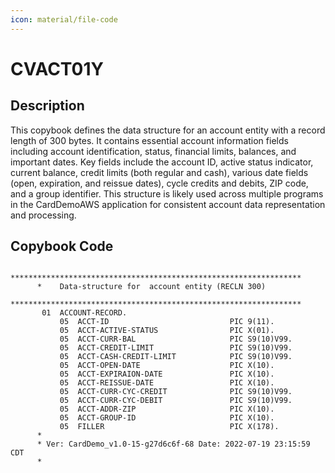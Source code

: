 ```yaml
---
icon: material/file-code
---
```

# CVACT01Y

## Description
This copybook defines the data structure for an account entity with a record length of 300 bytes. It contains essential account information fields including account identification, status, financial limits, balances, and important dates. Key fields include the account ID, active status indicator, current balance, credit limits (both regular and cash), various date fields (open, expiration, and reissue dates), cycle credits and debits, ZIP code, and a group identifier. This structure is likely used across multiple programs in the CardDemoAWS application for consistent account data representation and processing.

## Copybook Code
```cobol
      *****************************************************************
      *    Data-structure for  account entity (RECLN 300)
      *****************************************************************
       01  ACCOUNT-RECORD.
           05  ACCT-ID                           PIC 9(11).
           05  ACCT-ACTIVE-STATUS                PIC X(01).
           05  ACCT-CURR-BAL                     PIC S9(10)V99.
           05  ACCT-CREDIT-LIMIT                 PIC S9(10)V99.
           05  ACCT-CASH-CREDIT-LIMIT            PIC S9(10)V99.
           05  ACCT-OPEN-DATE                    PIC X(10).
           05  ACCT-EXPIRAION-DATE               PIC X(10). 
           05  ACCT-REISSUE-DATE                 PIC X(10).
           05  ACCT-CURR-CYC-CREDIT              PIC S9(10)V99.
           05  ACCT-CURR-CYC-DEBIT               PIC S9(10)V99.
           05  ACCT-ADDR-ZIP                     PIC X(10).
           05  ACCT-GROUP-ID                     PIC X(10).
           05  FILLER                            PIC X(178).      
      *
      * Ver: CardDemo_v1.0-15-g27d6c6f-68 Date: 2022-07-19 23:15:59 CDT
      *

```